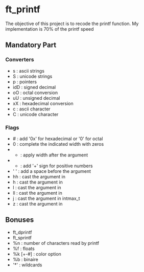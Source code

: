 # ft_printf

The objective of this project is to recode the printf function. My implementation is 70% of the printf speed

## Mandatory Part

### Converters
* s : ascii strings
* S : unicode strings
* p : pointers
* idD : signed decimal
* oO : octal conversion
* uU : unsigned decimal
* xX : hexadecimal conversion
* c : ascii character
* C : unicode character
### Flags
* \# : add '0x' for hexadecimal or '0' for octal
* 0 : complete the indicated width with zeros
* - : apply width after the argument 
* + : add '+' sign for positive numbers
* ' ' : add a space before the argument
* hh : cast the argument in 
* h : cast the argument in  
* l : cast the argument in 
* ll : cast the argument in 
* j : cast the argument in intmax_t
* z : cast the argument in 
## Bonuses
* ft_dprintf
* ft_sprintf
* %n : number of characters read by printf
* %f : floats
* %k [+-#] : color option
* %b : binaire
* '*' : wildcards
